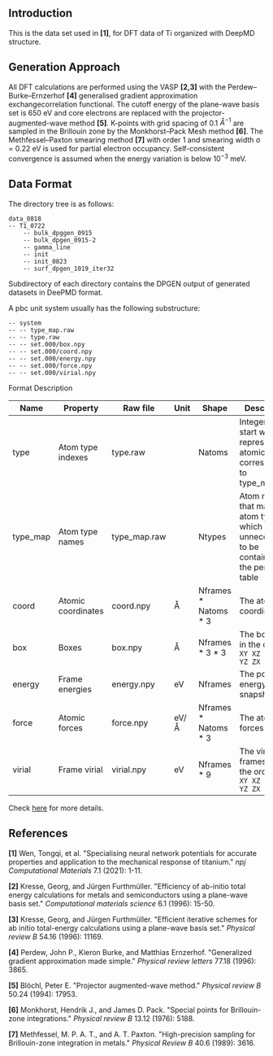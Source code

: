 ## Introduction
This is the data set used in **[1]**, for DFT data of Ti organized with DeepMD structure.

## Generation Approach
All DFT calculations are performed using the VASP **[2,3]** with the Perdew–Burke–Ernzerhof **[4]** generalised gradient approximation exchangecorrelation functional. The cutoff energy of the plane-wave basis set is 650 eV and core electrons are replaced with the projector-augmented-wave method **[5]**. K-points with grid spacing of 0.1 $Å^{−1}$ are sampled in the Brillouin zone by the Monkhorst–Pack Mesh method **[6]**. The Methfessel–Paxton smearing method **[7]** with order 1 and smearing width σ = 0.22 eV is used for partial electron occupancy. Self-consistent convergence is assumed when the energy variation is below $10^{−3}$ meV.

## Data Format
The directory tree is as follows:

```
data_0818
-- T1_0722
	-- bulk_dpggen_0915
	-- bulk_dpgen_0915-2
	-- gamma_line
	-- init
	-- init_0823
	-- surf_dpgen_1019_iter32
```

Subdirectory of each directory contains the DPGEN output of generated datasets in DeePMD format.

A pbc unit system usually has the following substructure:

```
-- system
-- -- type_map.raw
-- -- type.raw
-- -- set.000/box.npy
-- -- set.000/coord.npy
-- -- set.000/energy.npy
-- -- set.000/force.npy
-- -- set.000/virial.npy
```

Format Description

| Name     | Property           | Raw file     | Unit | Shape                  | Description                                                  |
| -------- | ------------------ | ------------ | ---- | ---------------------- | ------------------------------------------------------------ |
| type     | Atom type indexes  | type.raw     |      | Natoms                 | Integers that start with 0, represent the atomic type corresponding to type_map.raw |
| type_map | Atom type names    | type_map.raw |      | Ntypes                 | Atom names that map to atom type, which is unnecessart to be contained in the periodic table |
| coord    | Atomic coordinates | coord.npy    | Å    | Nframes \* Natoms \* 3 | The atomic coordinates                                       |
| box      | Boxes              | box.npy      | Å    | Nframes \* 3 \* 3      | The box axes in the order `XX XY XZ YX YY YZ ZX ZY ZZ`       |
| energy   | Frame energies     | energy.npy   | eV   | Nframes                | The potential energy of snapshot                             |
| force    | Atomic forces      | force.npy    | eV/Å | Nframes \* Natoms \* 3 | The atomic forces                                            |
| virial   | Frame virial       | virial.npy   | eV   | Nframes * 9            | The virial frames are in the order `XX XY XZ YX YY YZ ZX ZY ZZ` |

Check [here](https://github.com/deepmodeling/deepmd-kit/blob/master/doc/data/system.md) for more details.


## References
**[1]** Wen, Tongqi, et al. "Specialising neural network potentials for accurate properties and application to the mechanical response of titanium." *npj Computational Materials* 7.1 (2021): 1-11.

**[2]** Kresse, Georg, and Jürgen Furthmüller. "Efficiency of ab-initio total energy calculations for metals and semiconductors using a plane-wave basis set." *Computational materials science* 6.1 (1996): 15-50.

**[3]** Kresse, Georg, and Jürgen Furthmüller. "Efficient iterative schemes for ab initio total-energy calculations using a plane-wave basis set." *Physical review B* 54.16 (1996): 11169.

**[4]** Perdew, John P., Kieron Burke, and Matthias Ernzerhof. "Generalized gradient approximation made simple." *Physical review letters* 77.18 (1996): 3865.

**[5]** Blöchl, Peter E. "Projector augmented-wave method." *Physical review B* 50.24 (1994): 17953.

**[6]** Monkhorst, Hendrik J., and James D. Pack. "Special points for Brillouin-zone integrations." *Physical review B* 13.12 (1976): 5188.

**[7]** Methfessel, M. P. A. T., and A. T. Paxton. "High-precision sampling for Brillouin-zone integration in metals." *Physical Review B* 40.6 (1989): 3616.
